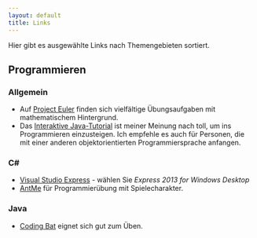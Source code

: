 ```yaml
---
layout: default
title: Links
---
```


Hier gibt es ausgewählte Links nach Themengebieten sortiert.

## Programmieren

### Allgemein
* Auf [Project Euler](http://projecteuler.net) finden sich vielfältige Übungsaufgaben mit mathematischem Hintergrund.
* Das [Interaktive Java-Tutorial](http://www.gailer-net.de/tutorials/java/) ist meiner Meinung nach toll, um ins Programmieren einzusteigen. Ich empfehle es auch für Personen, die mit einer anderen objektorientierten Programmiersprache anfangen.

### C#
* [Visual Studio Express](http://microsoft.com/germany/express) - wählen Sie *Express 2013 for Windows Desktop*
* [AntMe](http://antme.net/) für Programmierübung mit Spielecharakter.

### Java
*  [Coding Bat](http://codingbat.com) eignet sich gut zum Üben.

